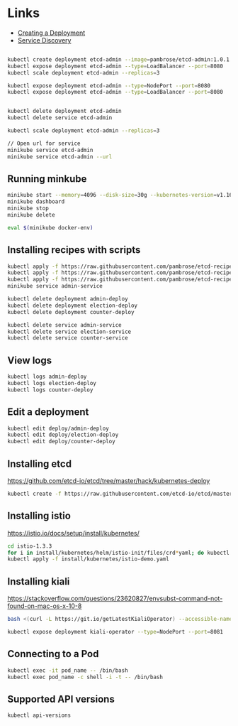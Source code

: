 # Links
* [Creating a Deployment](https://kubernetes.io/docs/concepts/workloads/controllers/deployment/)
* [Service Discovery](http://kubernetesbyexample.com/sd/)

```bash 

kubectl create deployment etcd-admin --image=pambrose/etcd-admin:1.0.1
kubectl expose deployment etcd-admin --type=LoadBalancer --port=8080
kubectl scale deployment etcd-admin --replicas=3

kubectl expose deployment etcd-admin --type=NodePort --port=8080
kubectl expose deployment etcd-admin --type=LoadBalancer --port=8080


kubectl delete deployment etcd-admin
kubectl delete service etcd-admin

kubectl scale deployment etcd-admin --replicas=3

// Open url for service
minikube service etcd-admin
minikube service etcd-admin --url
```

## Running minkube
```bash
minikube start --memory=4096 --disk-size=30g --kubernetes-version=v1.16.2
minikube dashboard
minikube stop
minikube delete

eval $(minikube docker-env)
```

## Installing recipes with scripts
```bash
kubectl apply -f https://raw.githubusercontent.com/pambrose/etcd-recipes-k8s-demo/master/yaml/create-admin.yaml
kubectl apply -f https://raw.githubusercontent.com/pambrose/etcd-recipes-k8s-demo/master/yaml/create-election.yaml
kubectl apply -f https://raw.githubusercontent.com/pambrose/etcd-recipes-k8s-demo/master/yaml/create-counter.yaml
minikube service admin-service

kubectl delete deployment admin-deploy
kubectl delete deployment election-deploy
kubectl delete deployment counter-deploy

kubectl delete service admin-service
kubectl delete service election-service
kubectl delete service counter-service
```

## View logs
```bash
kubectl logs admin-deploy
kubectl logs election-deploy
kubectl logs counter-deploy
```

## Edit a deployment
```bash
kubectl edit deploy/admin-deploy
kubectl edit deploy/election-deploy
kubectl edit deploy/counter-deploy
```

## Installing etcd
https://github.com/etcd-io/etcd/tree/master/hack/kubernetes-deploy
```bash
kubectl create -f https://raw.githubusercontent.com/etcd-io/etcd/master/hack/kubernetes-deploy/etcd.yml
```

## Installing istio
https://istio.io/docs/setup/install/kubernetes/
```bash
cd istio-1.3.3
for i in install/kubernetes/helm/istio-init/files/crd*yaml; do kubectl apply -f $i; done
kubectl apply -f install/kubernetes/istio-demo.yaml
```

## Installing kiali
https://stackoverflow.com/questions/23620827/envsubst-command-not-found-on-mac-os-x-10-8
```bash 
bash <(curl -L https://git.io/getLatestKialiOperator) --accessible-namespaces '**'

kubectl expose deployment kiali-operator --type=NodePort --port=8081

```

## Connecting to a Pod
```bash
kubectl exec -it pod_name -- /bin/bash
kubectl exec pod_name -c shell -i -t -- /bin/bash
```

## Supported API versions
```bash
kubectl api-versions
```
